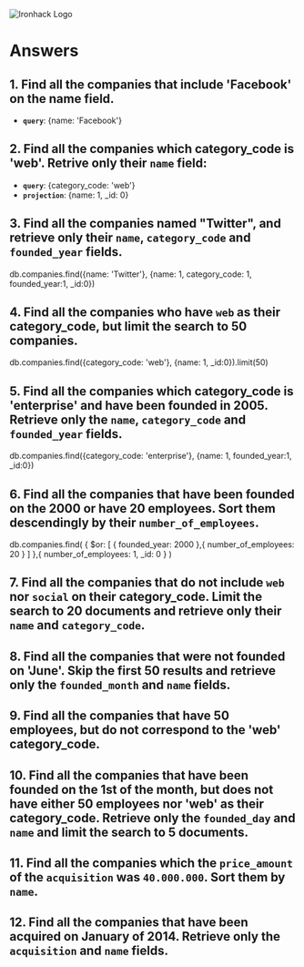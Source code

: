 ![Ironhack Logo](https://i.imgur.com/1QgrNNw.png)

# Answers

## 1. Find all the companies that include 'Facebook' on the **name** field.

 - **`query`**: {name: 'Facebook'}
 
 ## 2. Find all the companies which **category_code** is 'web'. Retrive only their `name` field:

 - **`query`**: {category_code: 'web'}
 - **`projection`**: {name: 1, _id: 0}

## 3. Find all the companies named "Twitter", and retrieve only their `name`, `category_code` and `founded_year` fields.

  db.companies.find({name: 'Twitter'}, {name: 1, category_code: 1, founded_year:1, _id:0})

## 4. Find all the companies who have `web` as their **category_code**, but limit the search to 50 companies.

 db.companies.find({category_code: 'web'}, {name: 1, _id:0}).limit(50)

## 5. Find all the companies which **category_code** is 'enterprise' and have been founded in 2005. Retrieve only the `name`, `category_code` and `founded_year` fields.

 db.companies.find({category_code: 'enterprise'}, {name: 1, founded_year:1, _id:0})

## 6. Find all the companies that have been **founded** on the 2000 or have 20 **employees**. Sort them descendingly by their `number_of_employees`.


 db.companies.find( { $or: [ { founded_year: 2000 },{ number_of_employees: 20 } ] },{ number_of_employees: 1, _id: 0 } )

## 7. Find all the companies that do not include `web` nor `social` on their **category_code**. Limit the search to 20 documents and retrieve only their `name` and `category_code`.

## 8. Find all the companies that were not **founded** on 'June'. Skip the first 50 results and retrieve only the `founded_month` and `name` fields.

## 9. Find all the companies that have 50 employees, but do not correspond to the 'web' **category_code**. 

## 10. Find all the companies that have been founded on the 1st of the month, but does not have either 50 employees nor 'web' as their **category_code**. Retrieve only the `founded_day` and `name` and limit the search to 5 documents.

## 11. Find all the companies which the `price_amount` of the `acquisition` was **`40.000.000`**. Sort them by `name`.

## 12. Find all the companies that have been acquired on January of 2014. Retrieve only the `acquisition` and `name` fields.